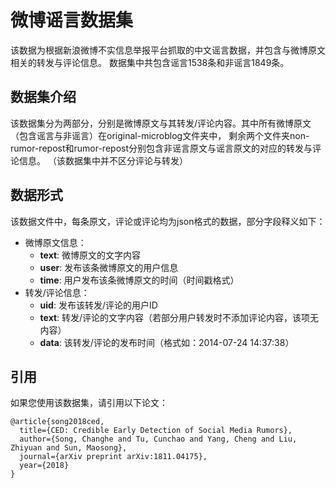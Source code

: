 # 微博谣言数据集

该数据为根据新浪微博不实信息举报平台抓取的中文谣言数据，并包含与微博原文相关的转发与评论信息。
数据集中共包含谣言1538条和非谣言1849条。

## 数据集介绍

该数据集分为两部分，分别是微博原文与其转发/评论内容。其中所有微博原文（包含谣言与非谣言）在original-microblog文件夹中，
剩余两个文件夹non-rumor-repost和rumor-repost分别包含非谣言原文与谣言原文的对应的转发与评论信息。
（该数据集中并不区分评论与转发）

## 数据形式

该数据文件中，每条原文，评论或评论均为json格式的数据，部分字段释义如下：

* 微博原文信息：
    *  **text**: 微博原文的文字内容
    *  **user**: 发布该条微博原文的用户信息
    *  **time**: 用户发布该条微博原文的时间（时间戳格式）
* 转发/评论信息：
    *  **uid**:  发布该转发/评论的用户ID
    *  **text**: 转发/评论的文字内容（若部分用户转发时不添加评论内容，该项无内容）
    *  **data**: 该转发/评论的发布时间（格式如：2014-07-24 14:37:38）


## 引用

如果您使用该数据集，请引用以下论文：

```
@article{song2018ced,
  title={CED: Credible Early Detection of Social Media Rumors},
  author={Song, Changhe and Tu, Cunchao and Yang, Cheng and Liu, Zhiyuan and Sun, Maosong},
  journal={arXiv preprint arXiv:1811.04175},
  year={2018}
}
```
